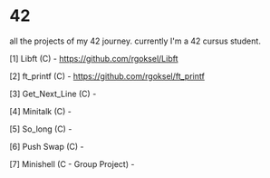 # 42
all the projects of my 42 journey. currently I'm a 42 cursus student. 

[1] Libft (C) - https://github.com/rgoksel/Libft

[2] ft_printf (C) - https://github.com/rgoksel/ft_printf

[3] Get_Next_Line (C) - 

[4] Minitalk (C) - 

[5] So_long (C) - 

[6] Push Swap (C) - 

[7] Minishell (C - Group Project) -
